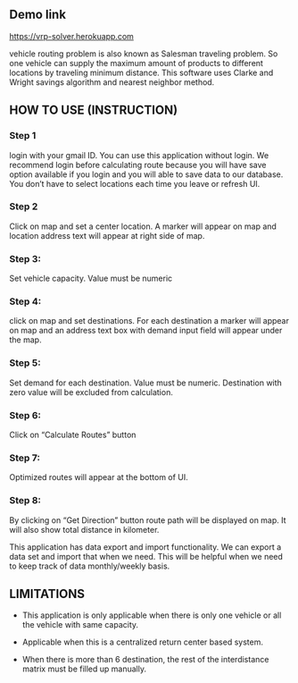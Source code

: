 ## Demo link
https://vrp-solver.herokuapp.com

vehicle routing problem is also known as Salesman traveling problem.
So one vehicle can supply the maximum amount of products to different locations by traveling minimum distance.
This software uses Clarke and Wright savings algorithm and nearest neighbor method.

## HOW TO USE (INSTRUCTION)
### Step 1

login with your gmail ID. You can use this application without login. We recommend login before calculating route because you will have save option available if you login and you will able to save data to our database. You don’t have to select locations each time you leave or refresh UI.

### Step 2
Click on map and set a center location. A marker will appear on map and location address text will appear at right side of map.

### Step 3: 
Set vehicle capacity. Value must be numeric

### Step 4: 
click on map and set destinations. For each destination a marker will appear on map and an address text box with demand input field will appear under the map.

### Step 5: 
Set demand for each destination. Value must be numeric. Destination with zero value will be excluded from calculation.

### Step 6: 
Click on “Calculate Routes” button

### Step 7: 
Optimized routes will appear at the bottom of UI.

### Step 8: 
By clicking on “Get Direction” button route path will be displayed on map. It will also show total distance in kilometer.


This application has data export and import functionality. We can export a data set and import that when we need. This will be helpful when we need to keep track of data monthly/weekly basis.


## LIMITATIONS
* This application is only applicable when there is only one vehicle or all the vehicle with same capacity.

* Applicable when this is a centralized return center based system.

* When there is more than 6 destination, the rest of the interdistance matrix must be filled up manually.

    

